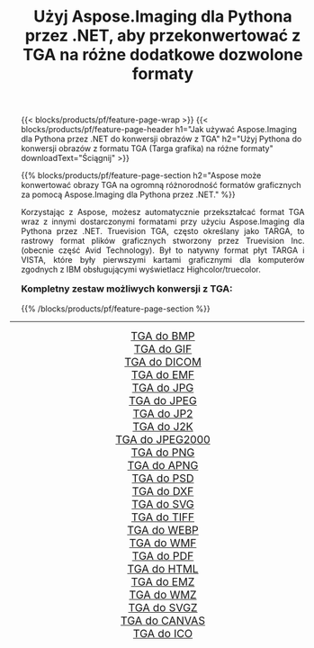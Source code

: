 ﻿---
title: Użyj Aspose.Imaging dla Pythona przez .NET, aby przekonwertować z TGA na różne dodatkowe dozwolone formaty 
weight: 3920
url: /pl/python-net/conversion/from/tga/ 
lang: pl
langdirlevel: 2
locales: zh-hans,ja,it,ru,de,es,fr,nl,id,lt,pl,pt,vi,tr,ko,zh-hant,ar,hi,th,sv,cs,uk,he
description: Możesz szybko przekształcić TGA(Targa grafika) w różne formaty za pomocą Aspose.Imaging dla Pythona przez .NET.
---

{{< blocks/products/pf/feature-page-wrap >}}
{{< blocks/products/pf/feature-page-header h1="Jak używać Aspose.Imaging dla Pythona przez .NET do konwersji obrazów z TGA" h2="Użyj Pythona do konwersji obrazów z formatu TGA (Targa grafika) na różne formaty" downloadText="Ściągnij" >}}


{{% blocks/products/pf/feature-page-section  h2="Aspose może konwertować obrazy TGA na ogromną różnorodność formatów graficznych za pomocą Aspose.Imaging dla Pythona przez .NET." %}}
<p align=justify>Korzystając z Aspose, możesz automatycznie przekształcać format TGA wraz z innymi dostarczonymi formatami przy użyciu Aspose.Imaging dla Pythona przez .NET. Truevision TGA, często określany jako TARGA, to rastrowy format plików graficznych stworzony przez Truevision Inc. (obecnie część Avid Technology). Był to natywny format płyt TARGA i VISTA, które były pierwszymi kartami graficznymi dla komputerów zgodnych z IBM obsługującymi wyświetlacz Highcolor/truecolor.</p>
<h3 style="margin-top:16px;">
Kompletny zestaw możliwych konwersji z TGA:
</h3>
{{% /blocks/products/pf/feature-page-section %}}
<div class="container-fluid productfamilypage bg-gray">
    <div class="convertypes bg-gray agp-content section">
        <div class="container">
		<hr style="margin-left:-20px;"/>
		<div class="row other-converters" style="gap: 10px;font-size: 19px;text-align:center;">
		    <div class='col-md-3 other-converter remove-lp remove-rp'><a href="/imaging/pl/python-net/conversion/tga-to-bmp/" style="padding:15px;">TGA do BMP</a></div><div class='col-md-3 other-converter remove-lp remove-rp'><a href="/imaging/pl/python-net/conversion/tga-to-gif/" style="padding:15px;">TGA do GIF</a></div><div class='col-md-3 other-converter remove-lp remove-rp'><a href="/imaging/pl/python-net/conversion/tga-to-dicom/" style="padding:15px;">TGA do DICOM</a></div><div class='col-md-3 other-converter remove-lp remove-rp'><a href="/imaging/pl/python-net/conversion/tga-to-emf/" style="padding:15px;">TGA do EMF</a></div><div class='col-md-3 other-converter remove-lp remove-rp'><a href="/imaging/pl/python-net/conversion/tga-to-jpg/" style="padding:15px;">TGA do JPG</a></div><div class='col-md-3 other-converter remove-lp remove-rp'><a href="/imaging/pl/python-net/conversion/tga-to-jpeg/" style="padding:15px;">TGA do JPEG</a></div><div class='col-md-3 other-converter remove-lp remove-rp'><a href="/imaging/pl/python-net/conversion/tga-to-jp2/" style="padding:15px;">TGA do JP2</a></div><div class='col-md-3 other-converter remove-lp remove-rp'><a href="/imaging/pl/python-net/conversion/tga-to-j2k/" style="padding:15px;">TGA do J2K</a></div><div class='col-md-3 other-converter remove-lp remove-rp'><a href="/imaging/pl/python-net/conversion/tga-to-jpeg2000/" style="padding:15px;">TGA do JPEG2000</a></div><div class='col-md-3 other-converter remove-lp remove-rp'><a href="/imaging/pl/python-net/conversion/tga-to-png/" style="padding:15px;">TGA do PNG</a></div><div class='col-md-3 other-converter remove-lp remove-rp'><a href="/imaging/pl/python-net/conversion/tga-to-apng/" style="padding:15px;">TGA do APNG</a></div><div class='col-md-3 other-converter remove-lp remove-rp'><a href="/imaging/pl/python-net/conversion/tga-to-psd/" style="padding:15px;">TGA do PSD</a></div><div class='col-md-3 other-converter remove-lp remove-rp'><a href="/imaging/pl/python-net/conversion/tga-to-dxf/" style="padding:15px;">TGA do DXF</a></div><div class='col-md-3 other-converter remove-lp remove-rp'><a href="/imaging/pl/python-net/conversion/tga-to-svg/" style="padding:15px;">TGA do SVG</a></div><div class='col-md-3 other-converter remove-lp remove-rp'><a href="/imaging/pl/python-net/conversion/tga-to-tiff/" style="padding:15px;">TGA do TIFF</a></div><div class='col-md-3 other-converter remove-lp remove-rp'><a href="/imaging/pl/python-net/conversion/tga-to-webp/" style="padding:15px;">TGA do WEBP</a></div><div class='col-md-3 other-converter remove-lp remove-rp'><a href="/imaging/pl/python-net/conversion/tga-to-wmf/" style="padding:15px;">TGA do WMF</a></div><div class='col-md-3 other-converter remove-lp remove-rp'><a href="/imaging/pl/python-net/conversion/tga-to-pdf/" style="padding:15px;">TGA do PDF</a></div><div class='col-md-3 other-converter remove-lp remove-rp'><a href="/imaging/pl/python-net/conversion/tga-to-html/" style="padding:15px;">TGA do HTML</a></div><div class='col-md-3 other-converter remove-lp remove-rp'><a href="/imaging/pl/python-net/conversion/tga-to-emz/" style="padding:15px;">TGA do EMZ</a></div><div class='col-md-3 other-converter remove-lp remove-rp'><a href="/imaging/pl/python-net/conversion/tga-to-wmz/" style="padding:15px;">TGA do WMZ</a></div><div class='col-md-3 other-converter remove-lp remove-rp'><a href="/imaging/pl/python-net/conversion/tga-to-svgz/" style="padding:15px;">TGA do SVGZ</a></div><div class='col-md-3 other-converter remove-lp remove-rp'><a href="/imaging/pl/python-net/conversion/tga-to-canvas/" style="padding:15px;">TGA do CANVAS</a></div><div class='col-md-3 other-converter remove-lp remove-rp'><a href="/imaging/pl/python-net/conversion/tga-to-ico/" style="padding:15px;">TGA do ICO</a></div>
                </div>
        </div>
    </div>
</div>
<br/>

